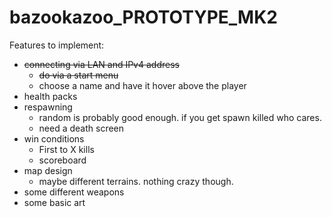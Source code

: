 # bazookazoo_PROTOTYPE_MK2

Features to implement:

- ~~connecting via LAN and IPv4 address~~
  - ~~do via a start menu~~
  - choose a name and have it hover above the player
- health packs
- respawning
  - random is probably good enough. if you get spawn killed who cares.
  - need a death screen
- win conditions
  - First to X kills
  - scoreboard
- map design
  - maybe different terrains. nothing crazy though.
- some different weapons
- some basic art

